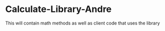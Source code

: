 # Calculate-Library-Andre
This will contain math methods as well as client code that uses the library
